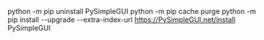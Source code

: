python -m pip uninstall PySimpleGUI
python -m pip cache purge
 python -m pip install --upgrade --extra-index-url https://PySimpleGUI.net/install PySimpleGUI